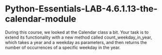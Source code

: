 # Python-Essentials-LAB-4.6.1.13-the-calendar-module
During this course, we looked at the Calendar class a bit. Your task is to extend its functionality with a new method called count_weekday_in_year, which takes a year and a weekday as parameters, and then returns the number of occurrences of a specific weekday in the year.
